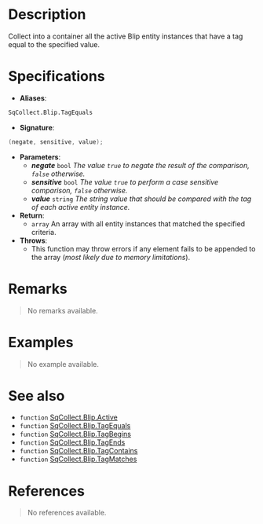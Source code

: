 # Description

Collect into a container all the active Blip entity instances that have a tag equal to the specified value.

# Specifications

* **Aliases**:
```D
SqCollect.Blip.TagEquals
```
* **Signature**:
```D
(negate, sensitive, value);
```
* **Parameters**:
	* **_negate_** `bool` *The value `true` to negate the result of the comparison, `false` otherwise.*
	* **_sensitive_** `bool` *The value `true` to perform a case sensitive comparison, `false` otherwise.*
	* **_value_** `string` *The string value that should be compared with the tag of each active entity instance.*
* **Return**:
	* `array` An array with all entity instances that matched the specified criteria.
* **Throws**:
	* This function may throw errors if any element fails to be appended to the array (*most likely due to memory limitations*).

# Remarks

> No remarks available.

# Examples

> No example available.

# See also

* `function` [SqCollect.Blip.Active](Function.SqCollect.Blip.Active)
* `function` [SqCollect.Blip.TagEquals](Function.SqCollect.Blip.TagEquals)
* `function` [SqCollect.Blip.TagBegins](Function.SqCollect.Blip.TagBegins)
* `function` [SqCollect.Blip.TagEnds](Function.SqCollect.Blip.TagEnds)
* `function` [SqCollect.Blip.TagContains](Function.SqCollect.Blip.TagContains)
* `function` [SqCollect.Blip.TagMatches](Function.SqCollect.Blip.TagMatches)

# References

> No references available.
